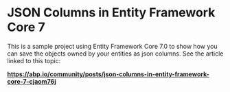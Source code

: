 # JSON Columns in Entity Framework Core 7

This is a sample project using Entity Framework Core 7.0 to show how you can save the objects owned by your entities as json columns. See the article linked to this topic:

**https://abp.io/community/posts/json-columns-in-entity-framework-core-7-cjaom76j**